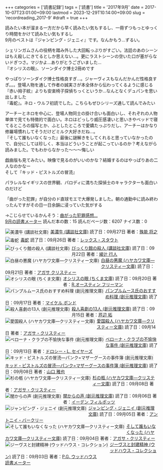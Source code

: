 +++
categories = ['読書記録']
tags = ['読書']
title = '2017年9月'
date = 2017-10-07T23:01:00+09:00
lastmod = 2023-12-29T10:14:00+09:00
slug = 'recordreading_2017-9'
#draft = true
+++

読みたい本が溜まる一方だから早く読みたい気もするし、一冊ずつもっとゆっくり時間をかけて読みたい気もするし
<br>
9月のベストは『ジャンピング・ジェニィ』です。なんかもう…ずるい。

シェリンガムさんの役柄を踏み外した大回転っぷりがすごい。法廷のあのシーンはもえ殺しにきてるとしか思えない…。更にラストシーンの空いた口が塞がらないドぎつさ。マジかよ…ありがとうございました…
<br>
『オシリスの眼』、ソーンダイク博士2冊めです

やっぱりソーンダイク博士性格良すぎ…。ジャーヴィスもなんだかんだ性格良すぎ。。。登場人物を通して作者の誠実さが本全体から伝わってくるように感じる
<br>
『赤い拇子紋』よりも安楽椅子探偵ちっくというか…なんとなくデュパンを思い出しました
<br>
『毒蛇』。ネロ・ウルフ初読でした。こちらもぜひシリーズ通して読んでみたい

アーチーとネロを中心に、登場人物同士の掛け合いも面白いし、それぞれの人物単体で見ても特徴的で面白い。ネロはどっしり威圧感凄いと思いきやベッドで寝てるところの描写とか、ふとしたところで愛嬌たっぷりだし、アーチーはかなり修羅場慣れしてそうだけどミルク大好きだね…。
<br>
『そして誰もいなくなった』最後に謎解きをしてくれると思っていなかったので、自分にしては珍しく、本当はどういうことが起こっているのか？考えながら読みました。でもわからなかった～～～悔しい

戯曲版も見てみたい。映像で見るのがいいのかな？結婚するのはやっぱりあの二人なのかなー
<br>
そして『キッド・ピストルズの冒涜』

パラレルなイギリスの世界観、パロディに満ちた探偵士のキャラクターも面白いのだけど

「曲がった犯罪」が自分のド直球モエで大爆発しました。朝の通勤中に読み終わったんですがその日一日余韻に浸っていた気がする

→こじらせているかんそう：[曲がった犯罪感想…](../../../../2017/09/16/book_magatta-hanzai_review/)
<br>
<a href="https://bookmeter.com/users/365033/summary/monthly">9月の読書メーター</a>
読んだ本の数：15
読んだページ数：6207
ナイス数：0

<a href="https://bookmeter.com/books/550276"><img style="margin: 0 5px 5px 0; border: 1px solid #dcdcdc;" src="https://images-na.ssl-images-amazon.com/images/I/61FX51SQW4L._SL75_.jpg" alt="美濃牛 (講談社文庫)" align="left" /></a><a href="https://bookmeter.com/books/550276?title=%E7%BE%8E%E6%BF%83%E7%89%9B+%28%E8%AC%9B%E8%AB%87%E7%A4%BE%E6%96%87%E5%BA%AB%29">美濃牛 (講談社文庫)</a>
読了日：09月27日 著者：<a href="https://bookmeter.com/search?keyword=%E6%AE%8A%E8%83%BD+%E5%B0%86%E4%B9%8B">殊能 将之</a><br clear="left" /><a href="https://bookmeter.com/books/11029428"><img style="margin: 0 5px 5px 0; border: 1px solid #dcdcdc;" src="https://img.bookmeter.com/book_image/SL75/139/1463530102535419.jpg" alt="毒蛇" align="left" /></a><a href="https://bookmeter.com/books/11029428?title=%E6%AF%92%E8%9B%87">毒蛇</a>
読了日：09月26日 著者：<a href="https://bookmeter.com/search?keyword=%E3%83%AC%E3%83%83%E3%82%AF%E3%82%B9%E3%83%BB%E3%82%B9%E3%82%BF%E3%82%A6%E3%83%88">レックス・スタウト</a><br clear="left" /><a href="https://bookmeter.com/books/624585"><img style="margin: 0 5px 5px 0; border: 1px solid #dcdcdc;" src="https://images-na.ssl-images-amazon.com/images/I/61nosvzOxCL._SL75_.jpg" alt="びっくり館の殺人 (講談社文庫)" align="left" /></a><a href="https://bookmeter.com/books/624585?title=%E3%81%B3%E3%81%A3%E3%81%8F%E3%82%8A%E9%A4%A8%E3%81%AE%E6%AE%BA%E4%BA%BA+%28%E8%AC%9B%E8%AB%87%E7%A4%BE%E6%96%87%E5%BA%AB%29">びっくり館の殺人 (講談社文庫)</a>
読了日：09月22日 著者：<a href="https://bookmeter.com/search?keyword=%E7%B6%BE%E8%BE%BB+%E8%A1%8C%E4%BA%BA">綾辻 行人</a><br clear="left" /><a href="https://bookmeter.com/books/574366"><img style="margin: 0 5px 5px 0; border: 1px solid #dcdcdc;" src="https://images-na.ssl-images-amazon.com/images/I/41F77TEM4EL._SL75_.jpg" alt="白昼の悪魔 (ハヤカワ文庫―クリスティー文庫)" align="left" /></a><a href="https://bookmeter.com/books/574366?title=%E7%99%BD%E6%98%BC%E3%81%AE%E6%82%AA%E9%AD%94+%28%E3%83%8F%E3%83%A4%E3%82%AB%E3%83%AF%E6%96%87%E5%BA%AB%E2%80%95%E3%82%AF%E3%83%AA%E3%82%B9%E3%83%86%E3%82%A3%E3%83%BC%E6%96%87%E5%BA%AB%29">白昼の悪魔 (ハヤカワ文庫―クリスティー文庫)</a>
読了日：09月21日 著者：<a href="https://bookmeter.com/search?keyword=%E3%82%A2%E3%82%AC%E3%82%B5+%E3%82%AF%E3%83%AA%E3%82%B9%E3%83%86%E3%82%A3%E3%83%BC">アガサ クリスティー</a><br clear="left" /><a href="https://bookmeter.com/books/11185309"><img style="margin: 0 5px 5px 0; border: 1px solid #dcdcdc;" src="https://images-na.ssl-images-amazon.com/images/I/51mrvv2L9aL._SL75_.jpg" alt="オシリスの眼 (ちくま文庫)" align="left" /></a><a href="https://bookmeter.com/books/11185309?title=%E3%82%AA%E3%82%B7%E3%83%AA%E3%82%B9%E3%81%AE%E7%9C%BC+%28%E3%81%A1%E3%81%8F%E3%81%BE%E6%96%87%E5%BA%AB%29">オシリスの眼 (ちくま文庫)</a>
読了日：09月20日 著者：<a href="https://bookmeter.com/search?keyword=R.%E3%82%AA%E3%83%BC%E3%82%B9%E3%83%86%E3%82%A3%E3%83%B3+%E3%83%95%E3%83%AA%E3%83%BC%E3%83%9E%E3%83%B3">R.オースティン フリーマン</a><br clear="left" /><a href="https://bookmeter.com/books/478164"><img style="margin: 0 5px 5px 0; border: 1px solid #dcdcdc;" src="https://images-na.ssl-images-amazon.com/images/I/51XB688C79L._SL75_.jpg" alt="パンプルムース氏のおすすめ料理 (創元推理文庫)" align="left" /></a><a href="https://bookmeter.com/books/478164?title=%E3%83%91%E3%83%B3%E3%83%97%E3%83%AB%E3%83%A0%E3%83%BC%E3%82%B9%E6%B0%8F%E3%81%AE%E3%81%8A%E3%81%99%E3%81%99%E3%82%81%E6%96%99%E7%90%86+%28%E5%89%B5%E5%85%83%E6%8E%A8%E7%90%86%E6%96%87%E5%BA%AB%29">パンプルムース氏のおすすめ料理 (創元推理文庫)</a>
読了日：09月17日 著者：<a href="https://bookmeter.com/search?keyword=%E3%83%9E%E3%82%A4%E3%82%B1%E3%83%AB+%E3%83%9C%E3%83%B3%E3%83%89">マイケル ボンド</a><br clear="left" /><a href="https://bookmeter.com/books/9044013"><img style="margin: 0 5px 5px 0; border: 1px solid #dcdcdc;" src="https://images-na.ssl-images-amazon.com/images/I/61rwSpA5ZuL._SL75_.jpg" alt="殺人喜劇の13人 (創元推理文庫)" align="left" /></a><a href="https://bookmeter.com/books/9044013?title=%E6%AE%BA%E4%BA%BA%E5%96%9C%E5%8A%87%E3%81%AE13%E4%BA%BA+%28%E5%89%B5%E5%85%83%E6%8E%A8%E7%90%86%E6%96%87%E5%BA%AB%29">殺人喜劇の13人 (創元推理文庫)</a>
読了日：09月15日 著者：<a href="https://bookmeter.com/search?keyword=%E8%8A%A6%E8%BE%BA+%E6%8B%93">芦辺 拓</a><br clear="left" /><a href="https://bookmeter.com/books/547225"><img style="margin: 0 5px 5px 0; border: 1px solid #dcdcdc;" src="https://images-na.ssl-images-amazon.com/images/I/51G5KQM2CEL._SL75_.jpg" alt="愛国殺人 (ハヤカワ文庫―クリスティー文庫)" align="left" /></a><a href="https://bookmeter.com/books/547225?title=%E6%84%9B%E5%9B%BD%E6%AE%BA%E4%BA%BA+%28%E3%83%8F%E3%83%A4%E3%82%AB%E3%83%AF%E6%96%87%E5%BA%AB%E2%80%95%E3%82%AF%E3%83%AA%E3%82%B9%E3%83%86%E3%82%A3%E3%83%BC%E6%96%87%E5%BA%AB%29">愛国殺人 (ハヤカワ文庫―クリスティー文庫)</a>
読了日：09月14日 著者：<a href="https://bookmeter.com/search?keyword=%E3%82%A2%E3%82%AC%E3%82%B5%E3%83%BB%E3%82%AF%E3%83%AA%E3%82%B9%E3%83%86%E3%82%A3%E3%83%BC">アガサ・クリスティー</a><br clear="left" /><a href="https://bookmeter.com/books/413514"><img style="margin: 0 5px 5px 0; border: 1px solid #dcdcdc;" src="https://images-na.ssl-images-amazon.com/images/I/519FG5S6C7L._SL75_.jpg" alt="ベローナ・クラブの不愉快な事件 (創元推理文庫)" align="left" /></a><a href="https://bookmeter.com/books/413514?title=%E3%83%99%E3%83%AD%E3%83%BC%E3%83%8A%E3%83%BB%E3%82%AF%E3%83%A9%E3%83%96%E3%81%AE%E4%B8%8D%E6%84%89%E5%BF%AB%E3%81%AA%E4%BA%8B%E4%BB%B6+%28%E5%89%B5%E5%85%83%E6%8E%A8%E7%90%86%E6%96%87%E5%BA%AB%29">ベローナ・クラブの不愉快な事件 (創元推理文庫)</a>
読了日：09月13日 著者：<a href="https://bookmeter.com/search?keyword=%E3%83%89%E3%83%AD%E3%82%B7%E3%83%BC%E3%83%BBL.+%E3%82%BB%E3%82%A4%E3%83%A4%E3%83%BC%E3%82%BA">ドロシー・L. セイヤーズ</a><br clear="left" /><a href="https://bookmeter.com/books/551852"><img style="margin: 0 5px 5px 0; border: 1px solid #dcdcdc;" src="https://images-na.ssl-images-amazon.com/images/I/512W8TWXJAL._SL75_.jpg" alt="キッド・ピストルズの冒涜―パンク=マザーグースの事件簿 (創元推理文庫)" align="left" /></a><a href="https://bookmeter.com/books/551852?title=%E3%82%AD%E3%83%83%E3%83%89%E3%83%BB%E3%83%94%E3%82%B9%E3%83%88%E3%83%AB%E3%82%BA%E3%81%AE%E5%86%92%E6%B6%9C%E2%80%95%E3%83%91%E3%83%B3%E3%82%AF%3D%E3%83%9E%E3%82%B6%E3%83%BC%E3%82%B0%E3%83%BC%E3%82%B9%E3%81%AE%E4%BA%8B%E4%BB%B6%E7%B0%BF+%28%E5%89%B5%E5%85%83%E6%8E%A8%E7%90%86%E6%96%87%E5%BA%AB%29">キッド・ピストルズの冒涜―パンク=マザーグースの事件簿 (創元推理文庫)</a>
読了日：09月08日 著者：<a href="https://bookmeter.com/search?keyword=%E5%B1%B1%E5%8F%A3+%E9%9B%85%E4%B9%9F">山口 雅也</a><br clear="left" /><a href="https://bookmeter.com/books/547224"><img style="margin: 0 5px 5px 0; border: 1px solid #dcdcdc;" src="https://images-na.ssl-images-amazon.com/images/I/51GY9ZDT00L._SL75_.jpg" alt="杉の柩 (ハヤカワ文庫―クリスティー文庫)" align="left" /></a><a href="https://bookmeter.com/books/547224?title=%E6%9D%89%E3%81%AE%E6%9F%A9+%28%E3%83%8F%E3%83%A4%E3%82%AB%E3%83%AF%E6%96%87%E5%BA%AB%E2%80%95%E3%82%AF%E3%83%AA%E3%82%B9%E3%83%86%E3%82%A3%E3%83%BC%E6%96%87%E5%BA%AB%29">杉の柩 (ハヤカワ文庫―クリスティー文庫)</a>
読了日：09月08日 著者：<a href="https://bookmeter.com/search?keyword=%E3%82%A2%E3%82%AC%E3%82%B5%E3%83%BB%E3%82%AF%E3%83%AA%E3%82%B9%E3%83%86%E3%82%A3%E3%83%BC">アガサ・クリスティー</a><br clear="left" /><a href="https://bookmeter.com/books/12872"><img style="margin: 0 5px 5px 0; border: 1px solid #dcdcdc;" src="https://images-na.ssl-images-amazon.com/images/I/5110Y3TE5FL._SL75_.jpg" alt="闇からの声 (創元推理文庫)" align="left" /></a><a href="https://bookmeter.com/books/12872?title=%E9%97%87%E3%81%8B%E3%82%89%E3%81%AE%E5%A3%B0+%28%E5%89%B5%E5%85%83%E6%8E%A8%E7%90%86%E6%96%87%E5%BA%AB%29">闇からの声 (創元推理文庫)</a>
読了日：09月06日 著者：<a href="https://bookmeter.com/search?keyword=%E3%82%A4%E3%83%BC%E3%83%87%E3%83%B3+%E3%83%95%E3%82%A3%E3%83%AB%E3%83%9D%E3%83%83%E3%83%84">イーデン フィルポッツ</a><br clear="left" /><a href="https://bookmeter.com/books/503383"><img style="margin: 0 5px 5px 0; border: 1px solid #dcdcdc;" src="https://images-na.ssl-images-amazon.com/images/I/61rhM7ekHhL._SL75_.jpg" alt="ジャンピング・ジェニイ (創元推理文庫)" align="left" /></a><a href="https://bookmeter.com/books/503383?title=%E3%82%B8%E3%83%A3%E3%83%B3%E3%83%94%E3%83%B3%E3%82%B0%E3%83%BB%E3%82%B8%E3%82%A7%E3%83%8B%E3%82%A4+%28%E5%89%B5%E5%85%83%E6%8E%A8%E7%90%86%E6%96%87%E5%BA%AB%29">ジャンピング・ジェニイ (創元推理文庫)</a>
読了日：09月05日 著者：<a href="https://bookmeter.com/search?keyword=%E3%82%A2%E3%83%B3%E3%83%88%E3%83%8B%E3%82%A4%E3%83%BB%E3%83%90%E3%83%BC%E3%82%AF%E3%83%AA%E3%83%BC">アントニイ・バークリー</a><br clear="left" /><a href="https://bookmeter.com/books/910061"><img style="margin: 0 5px 5px 0; border: 1px solid #dcdcdc;" src="https://images-na.ssl-images-amazon.com/images/I/51QRUaZvIzL._SL75_.jpg" alt="そして誰もいなくなった (ハヤカワ文庫―クリスティー文庫)" align="left" /></a><a href="https://bookmeter.com/books/910061?title=%E3%81%9D%E3%81%97%E3%81%A6%E8%AA%B0%E3%82%82%E3%81%84%E3%81%AA%E3%81%8F%E3%81%AA%E3%81%A3%E3%81%9F+%28%E3%83%8F%E3%83%A4%E3%82%AB%E3%83%AF%E6%96%87%E5%BA%AB%E2%80%95%E3%82%AF%E3%83%AA%E3%82%B9%E3%83%86%E3%82%A3%E3%83%BC%E6%96%87%E5%BA%AB%29">そして誰もいなくなった (ハヤカワ文庫―クリスティー文庫)</a>
読了日：09月04日 著者：<a href="https://bookmeter.com/search?keyword=%E3%82%A2%E3%82%AC%E3%82%B5%E3%83%BB%E3%82%AF%E3%83%AA%E3%82%B9%E3%83%86%E3%82%A3%E3%83%BC">アガサ・クリスティー</a><br clear="left" /><a href="https://bookmeter.com/books/567256"><img style="margin: 0 5px 5px 0; border: 1px solid #dcdcdc;" src="https://images-na.ssl-images-amazon.com/images/I/51EbnzNQfrL._SL75_.jpg" alt="ジーヴスと封建精神 (ウッドハウス・コレクション)" align="left" /></a><a href="https://bookmeter.com/books/567256?title=%E3%82%B8%E3%83%BC%E3%83%B4%E3%82%B9%E3%81%A8%E5%B0%81%E5%BB%BA%E7%B2%BE%E7%A5%9E+%28%E3%82%A6%E3%83%83%E3%83%89%E3%83%8F%E3%82%A6%E3%82%B9%E3%83%BB%E3%82%B3%E3%83%AC%E3%82%AF%E3%82%B7%E3%83%A7%E3%83%B3%29">ジーヴスと封建精神 (ウッドハウス・コレクション)</a>
読了日：09月03日 著者：<a href="https://bookmeter.com/search?keyword=P.G.+%E3%82%A6%E3%83%83%E3%83%89%E3%83%8F%E3%82%A6%E3%82%B9">P.G. ウッドハウス</a><br clear="left" /><a href="https://bookmeter.com/">読書メーター</a>
